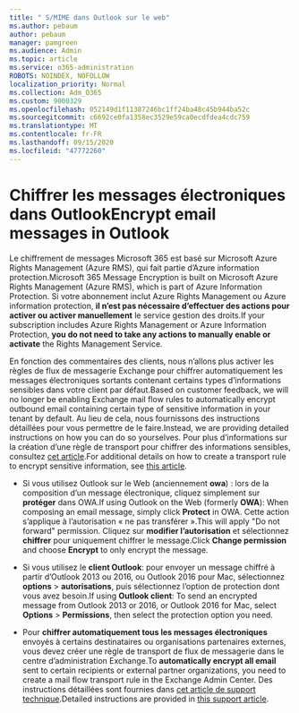 ```yaml
---
title: " S/MIME dans Outlook sur le web"
ms.author: pebaum
author: pebaum
manager: pamgreen
ms.audience: Admin
ms.topic: article
ms.service: o365-administration
ROBOTS: NOINDEX, NOFOLLOW
localization_priority: Normal
ms.collection: Adm_O365
ms.custom: 9000329
ms.openlocfilehash: 052149d1f11387246bc1ff24ba48c45b944ba52c
ms.sourcegitcommit: c6692ce0fa1358ec3529e59ca0ecdfdea4cdc759
ms.translationtype: MT
ms.contentlocale: fr-FR
ms.lasthandoff: 09/15/2020
ms.locfileid: "47772260"
---
```

# <a name="encrypt-email-messages-in-outlook"></a><span data-ttu-id="fa534-102">Chiffrer les messages électroniques dans Outlook</span><span class="sxs-lookup"><span data-stu-id="fa534-102">Encrypt email messages in Outlook</span></span>

<span data-ttu-id="fa534-103">Le chiffrement de messages Microsoft 365 est basé sur Microsoft Azure Rights Management (Azure RMS), qui fait partie d’Azure information protection.</span><span class="sxs-lookup"><span data-stu-id="fa534-103">Microsoft 365 Message Encryption is built on Microsoft Azure Rights Management (Azure RMS), which is part of Azure Information Protection.</span></span> <span data-ttu-id="fa534-104">Si votre abonnement inclut Azure Rights Management ou Azure information protection, **il n’est pas nécessaire d’effectuer des actions pour activer ou activer manuellement** le service gestion des droits.</span><span class="sxs-lookup"><span data-stu-id="fa534-104">If your subscription includes Azure Rights Management or Azure Information Protection, **you do not need to take any actions to manually enable or activate** the Rights Management Service.</span></span>

<span data-ttu-id="fa534-105">En fonction des commentaires des clients, nous n’allons plus activer les règles de flux de messagerie Exchange pour chiffrer automatiquement les messages électroniques sortants contenant certains types d’informations sensibles dans votre client par défaut.</span><span class="sxs-lookup"><span data-stu-id="fa534-105">Based on customer feedback, we will no longer be enabling Exchange mail flow rules to automatically encrypt outbound email containing certain type of sensitive information in your tenant by default.</span></span> <span data-ttu-id="fa534-106">Au lieu de cela, nous fournissons des instructions détaillées pour vous permettre de le faire.</span><span class="sxs-lookup"><span data-stu-id="fa534-106">Instead, we are providing detailed instructions on how you can do so yourselves.</span></span> <span data-ttu-id="fa534-107">Pour plus d’informations sur la création d’une règle de transport pour chiffrer des informations sensibles, consultez [cet article](https://aka.ms/OmeEtr).</span><span class="sxs-lookup"><span data-stu-id="fa534-107">For additional details on how to create a transport rule to encrypt sensitive information, see [this article](https://aka.ms/OmeEtr).</span></span>

- <span data-ttu-id="fa534-108">Si vous utilisez Outlook sur le Web (anciennement **owa**) : lors de la composition d’un message électronique, cliquez simplement sur **protéger** dans OWA.</span><span class="sxs-lookup"><span data-stu-id="fa534-108">If using Outlook on the Web (formerly **OWA**): When composing an email message, simply click **Protect** in OWA.</span></span> <span data-ttu-id="fa534-109">Cette action s’applique à l’autorisation « ne pas transférer ».</span><span class="sxs-lookup"><span data-stu-id="fa534-109">This will apply "Do not forward" permission.</span></span> <span data-ttu-id="fa534-110">Cliquez sur **modifier l’autorisation** et sélectionnez **chiffrer** pour uniquement chiffrer le message.</span><span class="sxs-lookup"><span data-stu-id="fa534-110">Click **Change permission** and choose **Encrypt** to only encrypt the message.</span></span>

- <span data-ttu-id="fa534-111">Si vous utilisez le **client Outlook**: pour envoyer un message chiffré à partir d’Outlook 2013 ou 2016, ou Outlook 2016 pour Mac, sélectionnez **options**  >  **autorisations**, puis sélectionnez l’option de protection dont vous avez besoin.</span><span class="sxs-lookup"><span data-stu-id="fa534-111">If using **Outlook client**: To send an encrypted message from Outlook 2013 or 2016, or Outlook 2016 for Mac, select **Options** > **Permissions**, then select the protection option you need.</span></span>

- <span data-ttu-id="fa534-112">Pour **chiffrer automatiquement tous les messages électroniques** envoyés à certains destinataires ou organisations partenaires externes, vous devez créer une règle de transport de flux de messagerie dans le centre d’administration Exchange.</span><span class="sxs-lookup"><span data-stu-id="fa534-112">To **automatically encrypt all email** sent to certain recipients or external partner organizations, you need to create a mail flow transport rule in the Exchange Admin Center.</span></span> <span data-ttu-id="fa534-113">Des instructions détaillées sont fournies dans [cet article de support technique](https://docs.microsoft.com/microsoft-365/compliance/define-mail-flow-rules-to-encrypt-email#create-mail-flow-rules-to-encrypt-email-messages-with-the-new-ome-capabilities).</span><span class="sxs-lookup"><span data-stu-id="fa534-113">Detailed instructions are provided in [this support article](https://docs.microsoft.com/microsoft-365/compliance/define-mail-flow-rules-to-encrypt-email#create-mail-flow-rules-to-encrypt-email-messages-with-the-new-ome-capabilities).</span></span>

